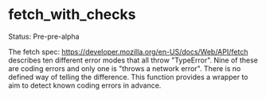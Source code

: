 # fetch_with_checks

Status: Pre-pre-alpha

The fetch spec: https://developer.mozilla.org/en-US/docs/Web/API/fetch describes ten different error modes that all throw "TypeError". Nine of these are coding errors and only one is "throws a network error". There is no defined way of telling the difference.
This function provides a wrapper to aim to detect known coding errors in advance.

